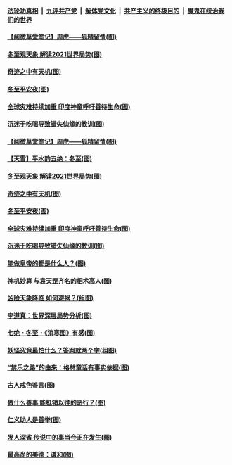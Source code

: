 

####  [法轮功真相](../../../../basic/blob/master/README.md?t=12260002) &nbsp;|&nbsp; [九评共产党](../../../../9ping.md/blob/master/README.md?t=12260002) &nbsp;|&nbsp; [解体党文化](../../../../jtdwh.md/blob/master/README.md?t=12260002)  &nbsp;|&nbsp; [共产主义的终极目的](../../../../gczydzjmd.md/blob/master/README.md?t=12260002) &nbsp;|&nbsp; [魔鬼在统治我们的世界](../../../../mgztzwmdsj.md/blob/master/README.md?t=12260002) 

#### [【阅微草堂笔记】周虎——狐精留情(图)](../pages/p7/956819.md?t=12260002) 

#### [冬至观天象 解读2021世界局势(图)](../pages/p7/956892.md?t=12260002) 

#### [奇迹之中有天机(图)](../pages/p7/956572.md?t=12260002) 

#### [冬至平安夜(图)](../pages/p7/956849.md?t=12260002) 

#### [全球灾难持续加重 印度神童呼吁善待生命(图)](../pages/p7/956636.md?t=12260002) 

#### [沉迷于吃喝导致错失仙缘的教训(图)](../pages/p7/956571.md?t=12260002) 

#### [【阅微草堂笔记】周虎——狐精留情(图)](../pages/p7/956819.md?t=12260002) 

#### [【天雪】平水韵五绝：冬至(图)](../pages/p7/956896.md?t=12260002) 

#### [冬至观天象 解读2021世界局势(图)](../pages/p7/956892.md?t=12260002) 

#### [奇迹之中有天机(图)](../pages/p7/956572.md?t=12260002) 

#### [冬至平安夜(图)](../pages/p7/956849.md?t=12260002) 

#### [全球灾难持续加重 印度神童呼吁善待生命(图)](../pages/p7/956636.md?t=12260002) 

#### [沉迷于吃喝导致错失仙缘的教训(图)](../pages/p7/956571.md?t=12260002) 

#### [能做皇帝的都是什么人？(图)](../pages/p7/956794.md?t=12260002) 

#### [神机妙算 与袁天罡齐名的相术高人(图)](../pages/p7/956568.md?t=12260002) 

#### [凶险天象降临 如何避祸？(组图)](../pages/p7/956681.md?t=12260002) 


#### [李道真：世界深层局势分析(图)](../pages/p7/956454.md?t=12260002) 

#### [七绝・冬至・《消寒图》有感(图)](../pages/p7/956567.md?t=12260002) 

#### [妖怪究竟最怕什么？答案就两个字(组图)](../pages/p7/956545.md?t=12260002) 

#### [“禁乐之路”的由来：格林童话有事实依据(图)](../pages/p7/956483.md?t=12260002) 

#### [古人戒色鉴言(图)](../pages/p7/956445.md?t=12260002) 

#### [做什么善事 能抵销以往的恶行？(图)](../pages/p7/955977.md?t=12260002) 

#### [仁义助人是善举(图)](../pages/p7/955743.md?t=12260002) 

#### [发人深省 传说中的事当今正在发生(图)](../pages/p7/956218.md?t=12260002) 

#### [最高尚的美德：谦和(图)](../pages/p7/956241.md?t=12260002) 

